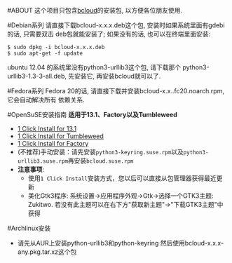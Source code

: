 
#ABOUT
这个项目只包含[bcloud](https://github.com/LiuLang/bcloud)的安装包,
以方便各位朋友使用.

#Debian系列
请直接下载bcloud-x.x.x.deb这个包, 安装时如果系统里面有gdebi的话, 只需要双击
deb包就能安装了; 如果没有的话, 也可以在终端里面安装:

    $ sudo dpkg -i bcloud-x.x.x.deb
    $ sudo apt-get -f update

ubuntu 12.04 的系统里没有python3-urllib3这个包, 请下载那个
python3-urllib3-1.3-3-all.deb, 先安装它, 再安装bcloud就可以了.

#Fedora系列
Fedora 20的话, 请直接下载并安装bcloud-x.x..fc20.noarch.rpm, 它会自动解决所有
依赖关系.

#OpenSuSE安装指南
**适用于13.1、Factory以及Tumbleweed**

+ [1 Click Install for 13.1](http://software.opensuse.org/ymp/home:qgymib:bcloud/openSUSE_13.1/bcloud.ymp?base=openSUSE%3A13.1&query=bcloud)
+ [1 Click Install for Tumbleweed](http://software.opensuse.org/ymp/home:qgymib:bcloud/openSUSE_Tumbleweed/bcloud.ymp?base=openSUSE%3A13.1&query=bcloud)
+ [1 Click Install for Factory](http://software.opensuse.org/ymp/home:qgymib:bcloud/openSUSE_Factory/bcloud.ymp?base=openSUSE%3AFactory&query=bcloud)
+ (不推荐)手动安装：请先安装`python3-keyring.suse.rpm`以及`python3-urllib3.suse.rpm`再安装`bcloud.suse.rpm`
+ **注意事项**:
    + 使用`1 Click Install`安装方式，您以后可以直接从包管理器获得最近更新
    + 美化Gtk3程序: 系统设置->应用程序外观->Gtk->选择一个GTK3主题: Zukitwo.
      若没有此主题可以在右下方"获取新主题"->"下载GTK3主题"中获得

#Archlinux安装

+ 请先从AUR上安装python-urllib3和python-keyring
然后使用bcloud-x.x.x-any.pkg.tar.xz这个包

